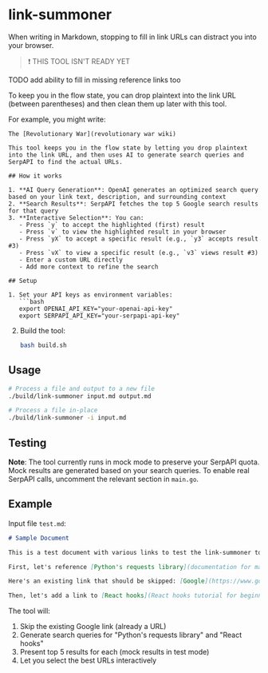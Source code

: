 # link-summoner
When writing in Markdown, stopping to fill in link URLs can distract you into your browser.

> ❗ THIS TOOL ISN'T READY YET

TODO add ability to fill in missing reference links too

To keep you in the flow state, you can drop plaintext into the link URL (between parentheses) and then clean them up later with this tool.

For example, you might write:

```
The [Revolutionary War](revolutionary war wiki)

This tool keeps you in the flow state by letting you drop plaintext into the link URL, and then uses AI to generate search queries and SerpAPI to find the actual URLs.

## How it works

1. **AI Query Generation**: OpenAI generates an optimized search query based on your link text, description, and surrounding context
2. **Search Results**: SerpAPI fetches the top 5 Google search results for that query
3. **Interactive Selection**: You can:
   - Press `y` to accept the highlighted (first) result
   - Press `v` to view the highlighted result in your browser
   - Press `yX` to accept a specific result (e.g., `y3` accepts result #3)
   - Press `vX` to view a specific result (e.g., `v3` views result #3)
   - Enter a custom URL directly
   - Add more context to refine the search

## Setup

1. Set your API keys as environment variables:
   ```bash
   export OPENAI_API_KEY="your-openai-api-key"
   export SERPAPI_API_KEY="your-serpapi-api-key"
   ```

2. Build the tool:
   ```bash
   bash build.sh
   ```

## Usage

```bash
# Process a file and output to a new file
./build/link-summoner input.md output.md

# Process a file in-place
./build/link-summoner -i input.md
```

## Testing

**Note**: The tool currently runs in mock mode to preserve your SerpAPI quota. Mock results are generated based on your search queries. To enable real SerpAPI calls, uncomment the relevant section in `main.go`.

## Example

Input file `test.md`:
```markdown
# Sample Document

This is a test document with various links to test the link-summoner tool.

First, let's reference [Python's requests library](documentation for making HTTP requests in Python).

Here's an existing link that should be skipped: [Google](https://www.google.com).

Then, let's add a link to [React hooks](React hooks tutorial for beginners).
```

The tool will:
1. Skip the existing Google link (already a URL)
2. Generate search queries for "Python's requests library" and "React hooks"
3. Present top 5 results for each (mock results in test mode)
4. Let you select the best URLs interactively
